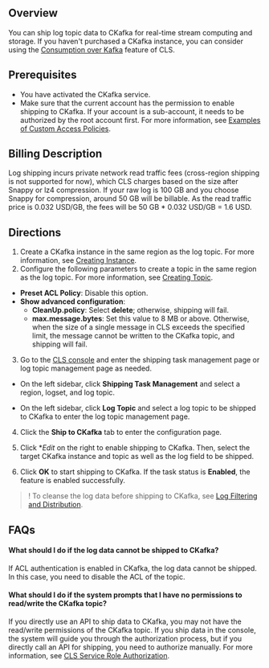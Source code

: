 ## Overview

You can ship log topic data to CKafka for real-time stream computing and storage. If you haven't purchased a CKafka instance, you can consider using the [Consumption over Kafka](https://intl.cloud.tencent.com/document/product/614/42752) feature of CLS.

## Prerequisites

- You have activated the CKafka service.
- Make sure that the current account has the permission to enable shipping to CKafka. If your account is a sub-account, it needs to be authorized by the root account first. For more information, see [Examples of Custom Access Policies](https://intl.cloud.tencent.com/document/product/614/45004).

## Billing Description
Log shipping incurs private network read traffic fees (cross-region shipping is not supported for now), which CLS charges based on the size after Snappy or lz4 compression. If your raw log is 100 GB and you choose Snappy for compression, around 50 GB will be billable. As the read traffic price is 0.032 USD/GB, the fees will be 50 GB * 0.032 USD/GB = 1.6 USD.


## Directions

1. Create a CKafka instance in the same region as the log topic. For more information, see [Creating Instance](https://intl.cloud.tencent.com/document/product/597/39718).
2. Configure the following parameters to create a topic in the same region as the log topic. For more information, see [Creating Topic](https://intl.cloud.tencent.com/document/product/597/47584).

 - **Preset ACL Policy**: Disable this option.
 - **Show advanced configuration**:
    - **CleanUp.policy**: Select **delete**; otherwise, shipping will fail.
    - **max.message.bytes**: Set this value to 8 MB or above. Otherwise, when the size of a single message in CLS exceeds the specified limit, the message cannot be written to the CKafka topic, and shipping will fail.
3. Go to the [CLS console](https://console.cloud.tencent.com/cls) and enter the shipping task management page or log topic management page as needed.
 - On the left sidebar, click **Shipping Task Management** and select a region, logset, and log topic.

 - On the left sidebar, click **Log Topic** and select a log topic to be shipped to CKafka to enter the log topic management page.

4. Click the **Ship to CKafka** tab to enter the configuration page.
5. Click **Edit* on the right to enable shipping to CKafka. Then, select the target CKafka instance and topic as well as the log field to be shipped.

6. Click **OK** to start shipping to CKafka. If the task status is **Enabled**, the feature is enabled successfully.
>! To cleanse the log data before shipping to CKafka, see [Log Filtering and Distribution](https://intl.cloud.tencent.com/document/product/614/46135).
>

## FAQs

#### What should I do if the log data cannot be shipped to CKafka?

If ACL authentication is enabled in CKafka, the log data cannot be shipped. In this case, you need to disable the ACL of the topic.

#### What should I do if the system prompts that I have no permissions to read/write the CKafka topic?

If you directly use an API to ship data to CKafka, you may not have the read/write permissions of the CKafka topic. If you ship data in the console, the system will guide you through the authorization process, but if you directly call an API for shipping, you need to authorize manually. For more information, see [CLS Service Role Authorization](https://www.tencentcloud.com/document/product/614/46142).

